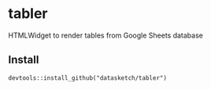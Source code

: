 # tabler

HTMLWidget to render tables from Google Sheets database

## Install

```
devtools::install_github("datasketch/tabler")
```
